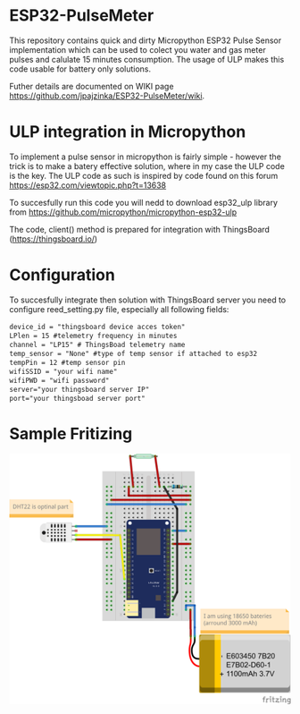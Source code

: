 # ESP32-PulseMeter
This repository contains quick and dirty Micropython ESP32 Pulse Sensor implementation which can be used to colect you water and gas meter pulses and calulate 15 minutes consumption. The usage of ULP makes this code usable for battery only solutions.

Futher details are documented on WIKI page https://github.com/jpajzinka/ESP32-PulseMeter/wiki.

# ULP integration in Micropython

To implement a pulse sensor in micropython is fairly simple - however the trick is to make a batery effective solution, where in my case the ULP code is the key. The ULP code as such is inspired by code found on this forum https://esp32.com/viewtopic.php?t=13638 

To succesfully run this code you will nedd to download esp32_ulp library from https://github.com/micropython/micropython-esp32-ulp 

The code, client() method is prepared for integration with ThingsBoard (https://thingsboard.io/)

# Configuration

To succesfully integrate then solution with ThingsBoard server you need to configure reed_setting.py file, especially all following fields:
```
device_id = "thingsboard device acces token"
LPlen = 15 #telemetry frequency in minutes
channel = "LP15" # ThingsBoad telemetry name
temp_sensor = "None" #type of temp sensor if attached to esp32
tempPin = 12 #temp sensor pin
wifiSSID = "your wifi name"
wifiPWD = "wifi password"
server="your thingsboard server IP"
port="your thingsboad server port"
```

# Sample Fritizing

![Lolin 32](https://github.com/jpajzinka/ESP32-PulseMeter/blob/main/images/fritzing_img.png)
